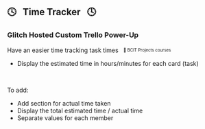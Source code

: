 ## 🕓 &nbsp; Time Tracker &nbsp; 🕓

### Glitch Hosted Custom Trello Power-Up

Have an easier time tracking task times &nbsp; <sub><sup>👀 BCIT Projects courses</sup></sub>

- Display the estimated time in hours/minutes for each card (task)

<br>

To add:

- Add section for actual time taken
- Display the total estimated time / actual time
- Separate values for each member
